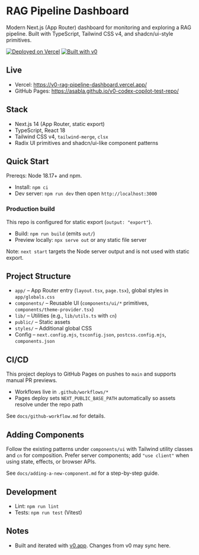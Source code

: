 # RAG Pipeline Dashboard

Modern Next.js (App Router) dashboard for monitoring and exploring a RAG pipeline. Built with TypeScript, Tailwind CSS v4, and shadcn/ui-style primitives.

[![Deployed on Vercel](https://img.shields.io/badge/Deployed%20on-Vercel-black?style=for-the-badge&logo=vercel)](https://v0-rag-pipeline-dashboard.vercel.app/)
[![Built with v0](https://img.shields.io/badge/Built%20with-v0.app-black?style=for-the-badge)](https://v0.app/chat/projects/KBURx0iiPsX)

## Live

- Vercel: https://v0-rag-pipeline-dashboard.vercel.app/
- GitHub Pages: https://asabla.github.io/v0-codex-copilot-test-repo/

## Stack

- Next.js 14 (App Router, static export)
- TypeScript, React 18
- Tailwind CSS v4, `tailwind-merge`, `clsx`
- Radix UI primitives and shadcn/ui-like component patterns

## Quick Start

Prereqs: Node 18.17+ and npm.

- Install: `npm ci`
- Dev server: `npm run dev` then open `http://localhost:3000`

### Production build

This repo is configured for static export (`output: "export"`).

- Build: `npm run build` (emits `out/`)
- Preview locally: `npx serve out` or any static file server

Note: `next start` targets the Node server output and is not used with static export.

## Project Structure

- `app/` – App Router entry (`layout.tsx`, `page.tsx`), global styles in `app/globals.css`
- `components/` – Reusable UI (`components/ui/*` primitives, `components/theme-provider.tsx`)
- `lib/` – Utilities (e.g., `lib/utils.ts` with `cn`)
- `public/` – Static assets
- `styles/` – Additional global CSS
- Config – `next.config.mjs`, `tsconfig.json`, `postcss.config.mjs`, `components.json`

## CI/CD

This project deploys to GitHub Pages on pushes to `main` and supports manual PR previews.

- Workflows live in `.github/workflows/*`
- Pages deploy sets `NEXT_PUBLIC_BASE_PATH` automatically so assets resolve under the repo path

See `docs/github-workflow.md` for details.

## Adding Components

Follow the existing patterns under `components/ui` with Tailwind utility classes and `cn` for composition. Prefer server components; add `"use client"` when using state, effects, or browser APIs.

See `docs/adding-a-new-component.md` for a step-by-step guide.

## Development

- Lint: `npm run lint`
- Tests: `npm run test` (Vitest)

## Notes

- Built and iterated with [v0.app](https://v0.app). Changes from v0 may sync here.
